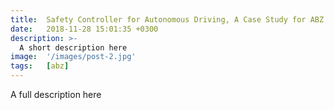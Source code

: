 ```yaml
---
title:  Safety Controller for Autonomous Driving, A Case Study for ABZ 2025
date:   2018-11-28 15:01:35 +0300
description: >-
  A short description here
image:  '/images/post-2.jpg'
tags:   [abz]
---
```

A full description here